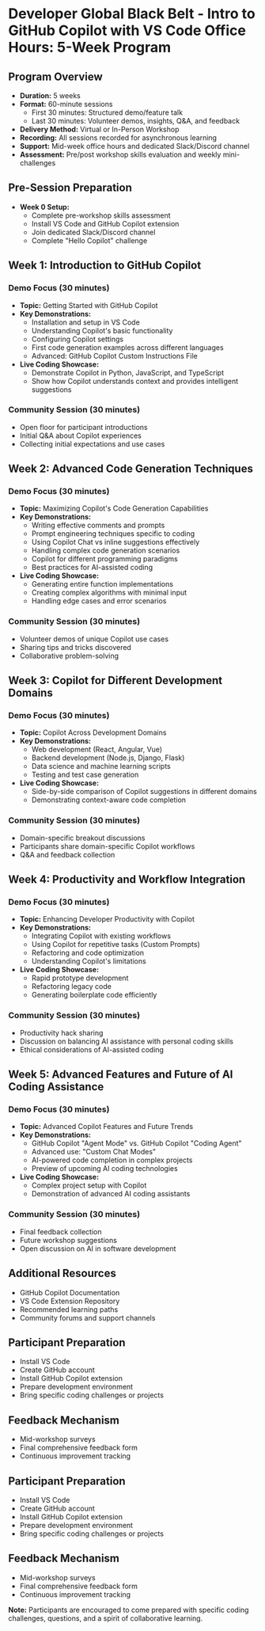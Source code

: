 # Developer Global Black Belt - Intro to GitHub Copilot with VS Code Office Hours: 5-Week Program

## Program Overview
- **Duration:** 5 weeks
- **Format:** 60-minute sessions
  - First 30 minutes: Structured demo/feature talk
  - Last 30 minutes: Volunteer demos, insights, Q&A, and feedback
- **Delivery Method:** Virtual or In-Person Workshop
- **Recording:** All sessions recorded for asynchronous learning
- **Support:** Mid-week office hours and dedicated Slack/Discord channel
- **Assessment:** Pre/post workshop skills evaluation and weekly mini-challenges

## Pre-Session Preparation
- **Week 0 Setup:**
  - Complete pre-workshop skills assessment
  - Install VS Code and GitHub Copilot extension
  - Join dedicated Slack/Discord channel
  - Complete "Hello Copilot" challenge

## Week 1: Introduction to GitHub Copilot
### Demo Focus (30 minutes)
- **Topic:** Getting Started with GitHub Copilot
- **Key Demonstrations:**
  - Installation and setup in VS Code
  - Understanding Copilot's basic functionality
  - Configuring Copilot settings
  - First code generation examples across different languages
  - Advanced: GitHub Copilot Custom Instructions File
- **Live Coding Showcase:**
  - Demonstrate Copilot in Python, JavaScript, and TypeScript
  - Show how Copilot understands context and provides intelligent suggestions

### Community Session (30 minutes)
- Open floor for participant introductions
- Initial Q&A about Copilot experiences
- Collecting initial expectations and use cases

## Week 2: Advanced Code Generation Techniques
### Demo Focus (30 minutes)
- **Topic:** Maximizing Copilot's Code Generation Capabilities
- **Key Demonstrations:**
  - Writing effective comments and prompts
  - Prompt engineering techniques specific to coding
  - Using Copilot Chat vs inline suggestions effectively
  - Handling complex code generation scenarios
  - Copilot for different programming paradigms
  - Best practices for AI-assisted coding
- **Live Coding Showcase:**
  - Generating entire function implementations
  - Creating complex algorithms with minimal input
  - Handling edge cases and error scenarios

### Community Session (30 minutes)
- Volunteer demos of unique Copilot use cases
- Sharing tips and tricks discovered
- Collaborative problem-solving

## Week 3: Copilot for Different Development Domains
### Demo Focus (30 minutes)
- **Topic:** Copilot Across Development Domains
- **Key Demonstrations:**
  - Web development (React, Angular, Vue)
  - Backend development (Node.js, Django, Flask)
  - Data science and machine learning scripts
  - Testing and test case generation
- **Live Coding Showcase:**
  - Side-by-side comparison of Copilot suggestions in different domains
  - Demonstrating context-aware code completion

### Community Session (30 minutes)
- Domain-specific breakout discussions
- Participants share domain-specific Copilot workflows
- Q&A and feedback collection

## Week 4: Productivity and Workflow Integration
### Demo Focus (30 minutes)
- **Topic:** Enhancing Developer Productivity with Copilot
- **Key Demonstrations:**
  - Integrating Copilot with existing workflows
  - Using Copilot for repetitive tasks (Custom Prompts)
  - Refactoring and code optimization
  - Understanding Copilot's limitations
- **Live Coding Showcase:**
  - Rapid prototype development
  - Refactoring legacy code
  - Generating boilerplate code efficiently

### Community Session (30 minutes)
- Productivity hack sharing
- Discussion on balancing AI assistance with personal coding skills
- Ethical considerations of AI-assisted coding

## Week 5: Advanced Features and Future of AI Coding Assistance
### Demo Focus (30 minutes)
- **Topic:** Advanced Copilot Features and Future Trends
- **Key Demonstrations:**
  - GitHub Copilot "Agent Mode" vs. GitHub Copilot "Coding Agent"
  - Advanced use: "Custom Chat Modes"
  - AI-powered code completion in complex projects
  - Preview of upcoming AI coding technologies
- **Live Coding Showcase:**
  - Complex project setup with Copilot
  - Demonstration of advanced AI coding assistants

### Community Session (30 minutes)
- Final feedback collection
- Future workshop suggestions
- Open discussion on AI in software development

## Additional Resources
- GitHub Copilot Documentation
- VS Code Extension Repository
- Recommended learning paths
- Community forums and support channels

## Participant Preparation
- Install VS Code
- Create GitHub account
- Install GitHub Copilot extension
- Prepare development environment
- Bring specific coding challenges or projects

## Feedback Mechanism
- Mid-workshop surveys
- Final comprehensive feedback form
- Continuous improvement tracking

## Participant Preparation
- Install VS Code
- Create GitHub account
- Install GitHub Copilot extension
- Prepare development environment
- Bring specific coding challenges or projects

## Feedback Mechanism
- Mid-workshop surveys
- Final comprehensive feedback form
- Continuous improvement tracking

**Note:** Participants are encouraged to come prepared with specific coding challenges, questions, and a spirit of collaborative learning.
